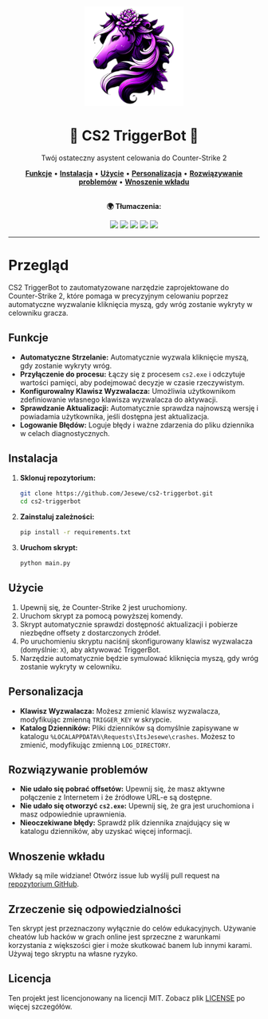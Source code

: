 <div align="center">
   <img src="src/img/icon.png" alt="CS2 TriggerBot" width="200" height="200">
   <h1>🎯 CS2 TriggerBot 🎯</h1>
   <p>Twój ostateczny asystent celowania do Counter-Strike 2</p>
   <a href="#funkcje"><strong>Funkcje</strong></a> •
   <a href="#instalacja"><strong>Instalacja</strong></a> •
   <a href="#użycie"><strong>Użycie</strong></a> •
   <a href="#personalizacja"><strong>Personalizacja</strong></a> •
   <a href="#rozwiązywanie-problemów"><strong>Rozwiązywanie problemów</strong></a> •
   <a href="#wnoszenie-wkładu"><strong>Wnoszenie wkładu</strong></a>
   <br><br>
   <p><strong>🌍 Tłumaczenia:</strong></p>
   <a href="README.ru.md"><img src="https://img.shields.io/badge/lang-Russian-purple?style=for-the-badge&logo=googletranslate"></a>
   <a href="README.fr.md"><img src="https://img.shields.io/badge/lang-French-purple?style=for-the-badge&logo=googletranslate"></a>
   <a href="README.es.md"><img src="https://img.shields.io/badge/lang-Spanish-purple?style=for-the-badge&logo=googletranslate"></a>
   <a href="README.uk-UA.md"><img src="https://img.shields.io/badge/lang-Ukrainian-purple?style=for-the-badge&logo=googletranslate"></a>
   <a href="README.pl.md"><img src="https://img.shields.io/badge/lang-Polish-purple?style=for-the-badge&logo=googletranslate"></a>
</div>

---

# Przegląd
CS2 TriggerBot to zautomatyzowane narzędzie zaprojektowane do Counter-Strike 2, które pomaga w precyzyjnym celowaniu poprzez automatyczne wyzwalanie kliknięcia myszą, gdy wróg zostanie wykryty w celowniku gracza.

## Funkcje
- **Automatyczne Strzelanie:** Automatycznie wyzwala kliknięcie myszą, gdy zostanie wykryty wróg.
- **Przyłączenie do procesu:** Łączy się z procesem `cs2.exe` i odczytuje wartości pamięci, aby podejmować decyzje w czasie rzeczywistym.
- **Konfigurowalny Klawisz Wyzwalacza:** Umożliwia użytkownikom zdefiniowanie własnego klawisza wyzwalacza do aktywacji.
- **Sprawdzanie Aktualizacji:** Automatycznie sprawdza najnowszą wersję i powiadamia użytkownika, jeśli dostępna jest aktualizacja.
- **Logowanie Błędów:** Loguje błędy i ważne zdarzenia do pliku dziennika w celach diagnostycznych.

## Instalacja
1. **Sklonuj repozytorium:**
   ```bash
   git clone https://github.com/Jesewe/cs2-triggerbot.git
   cd cs2-triggerbot
   ```

2. **Zainstaluj zależności:**
   ```bash
   pip install -r requirements.txt
   ```

3. **Uruchom skrypt:**
   ```bash
   python main.py
   ```

## Użycie
1. Upewnij się, że Counter-Strike 2 jest uruchomiony.
2. Uruchom skrypt za pomocą powyższej komendy.
3. Skrypt automatycznie sprawdzi dostępność aktualizacji i pobierze niezbędne offsety z dostarczonych źródeł.
4. Po uruchomieniu skryptu naciśnij skonfigurowany klawisz wyzwalacza (domyślnie: `X`), aby aktywować TriggerBot.
5. Narzędzie automatycznie będzie symulować kliknięcia myszą, gdy wróg zostanie wykryty w celowniku.

## Personalizacja
- **Klawisz Wyzwalacza:** Możesz zmienić klawisz wyzwalacza, modyfikując zmienną `TRIGGER_KEY` w skrypcie.
- **Katalog Dzienników:** Pliki dzienników są domyślnie zapisywane w katalogu `%LOCALAPPDATA%\Requests\ItsJesewe\crashes`. Możesz to zmienić, modyfikując zmienną `LOG_DIRECTORY`.

## Rozwiązywanie problemów
- **Nie udało się pobrać offsetów:** Upewnij się, że masz aktywne połączenie z Internetem i że źródłowe URL-e są dostępne.
- **Nie udało się otworzyć `cs2.exe`:** Upewnij się, że gra jest uruchomiona i masz odpowiednie uprawnienia.
- **Nieoczekiwane błędy:** Sprawdź plik dziennika znajdujący się w katalogu dzienników, aby uzyskać więcej informacji.

## Wnoszenie wkładu
Wkłady są mile widziane! Otwórz issue lub wyślij pull request na [repozytorium GitHub](https://github.com/Jesewe/cs2-triggerbot).

## Zrzeczenie się odpowiedzialności
Ten skrypt jest przeznaczony wyłącznie do celów edukacyjnych. Używanie cheatów lub hacków w grach online jest sprzeczne z warunkami korzystania z większości gier i może skutkować banem lub innymi karami. Używaj tego skryptu na własne ryzyko.

## Licencja
Ten projekt jest licencjonowany na licencji MIT. Zobacz plik [LICENSE](LICENSE) po więcej szczegółów.